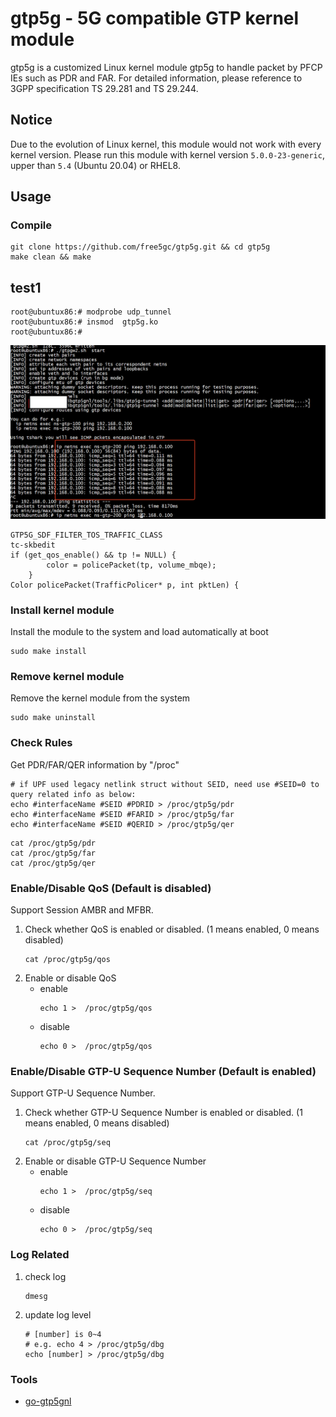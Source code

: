 # gtp5g - 5G compatible GTP kernel module
gtp5g is a customized Linux kernel module gtp5g to handle packet by PFCP IEs such as PDR and FAR.
For detailed information, please reference to 3GPP specification TS 29.281 and TS 29.244.

## Notice
Due to the evolution of Linux kernel, this module would not work with every kernel version.
Please run this module with kernel version `5.0.0-23-generic`, upper than `5.4` (Ubuntu 20.04) or RHEL8.

## Usage
### Compile
```
git clone https://github.com/free5gc/gtp5g.git && cd gtp5g
make clean && make
```

## test1

```
root@ubuntux86:# modprobe udp_tunnel
root@ubuntux86:# insmod  gtp5g.ko 
root@ubuntux86:# 
```

![images](test1.png)

```
GTP5G_SDF_FILTER_TOS_TRAFFIC_CLASS
tc-skbedit
if (get_qos_enable() && tp != NULL) {
        color = policePacket(tp, volume_mbqe);
    }
Color policePacket(TrafficPolicer* p, int pktLen) {
```
### Install kernel module
Install the module to the system and load automatically at boot
```
sudo make install
```

### Remove kernel module
Remove the kernel module from the system
```
sudo make uninstall
```
### Check Rules
Get PDR/FAR/QER information by "/proc"
```
# if UPF used legacy netlink struct without SEID, need use #SEID=0 to query related info as below:
echo #interfaceName #SEID #PDRID > /proc/gtp5g/pdr
echo #interfaceName #SEID #FARID > /proc/gtp5g/far
echo #interfaceName #SEID #QERID > /proc/gtp5g/qer
```
```
cat /proc/gtp5g/pdr
cat /proc/gtp5g/far
cat /proc/gtp5g/qer
```

### Enable/Disable QoS (Default is disabled)
Support Session AMBR and MFBR.

1) Check whether QoS is enabled or disabled. (1 means enabled, 0 means disabled)
    ```
    cat /proc/gtp5g/qos
    ```
2) Enable or disable QoS
   + enable
        ```
        echo 1 >  /proc/gtp5g/qos
        ```
   + disable
        ```
        echo 0 >  /proc/gtp5g/qos
        ```

### Enable/Disable GTP-U Sequence Number (Default is enabled)
Support GTP-U Sequence Number.

1) Check whether GTP-U Sequence Number is enabled or disabled. (1 means enabled, 0 means disabled)
    ```
    cat /proc/gtp5g/seq
    ```
2) Enable or disable GTP-U Sequence Number
   + enable
        ```
        echo 1 >  /proc/gtp5g/seq
        ```
   + disable
        ```
        echo 0 >  /proc/gtp5g/seq
        ```

### Log Related
1) check log
    ```
    dmesg
    ```
1) update log level
    ```
    # [number] is 0~4 
    # e.g. echo 4 > /proc/gtp5g/dbg
    echo [number] > /proc/gtp5g/dbg
    ```
### Tools
+ [go-gtp5gnl](https://github.com/free5gc/go-gtp5gnl)
